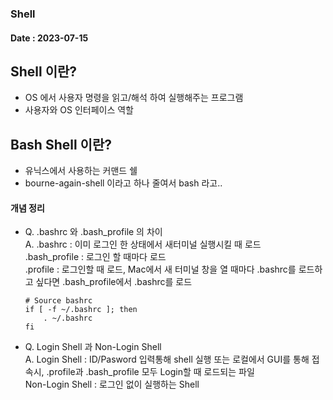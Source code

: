 ### Shell
#### Date : 2023-07-15  


## Shell 이란?
- OS 에서 사용자 명령을 읽고/해석 하여 실행해주는 프로그램
- 사용자와 OS 인터페이스 역할

## Bash Shell 이란?
- 유닉스에서 사용하는 커맨드 쉘
- bourne-again-shell 이라고 하나 줄여서 bash 라고..

#### 개념 정리
* Q. .bashrc 와 .bash_profile 의 차이   
A.  .bashrc : 이미 로그인 한 상태에서 새터미널 실행시킬 때 로드     
     .bash_profile : 로그인 할 때마다 로드       
   .profile : 로그인할 때 로드,  Mac에서 새 터미널 창을 열 때마다 .bashrc를 로드하고 싶다면 .bash_profile에서 .bashrc를 로드 
    ```  
    # Source bashrc
    if [ -f ~/.bashrc ]; then
        . ~/.bashrc
    fi
    ```      
* Q. Login Shell 과 Non-Login Shell          
A. Login Shell : ID/Pasword 입력통해 shell 실행 또는 로컬에서 GUI를 통해 접속시, .profile과 .bash_profile 모두 Login할 때 로드되는 파일                   
  Non-Login Shell : 로그인 없이 실행하는 Shell        